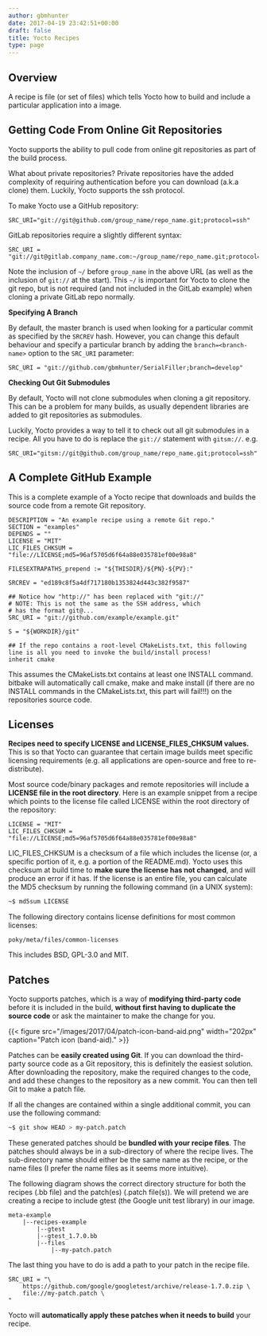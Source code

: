 ```yaml
---
author: gbmhunter
date: 2017-04-19 23:42:51+00:00
draft: false
title: Yocto Recipes
type: page
---
```


## Overview

A recipe is file (or set of files) which tells Yocto how to build and include a particular application into a image.

## Getting Code From Online Git Repositories

Yocto supports the ability to pull code from online git repositories as part of the build process.

What about private repositories? Private repositories have the added complexity of requiring authentication before you can download (a.k.a clone) them. Luckily, Yocto supports the ssh protocol.

To make Yocto use a GitHub repository:

```
SRC_URI="git://git@github.com/group_name/repo_name.git;protocol=ssh"
```

GitLab repositories require a slightly different syntax:

```    
SRC_URI = "git://git@gitlab.company_name.com:~/group_name/repo_name.git;protocol=ssh"
```

Note the inclusion of `~/` before `group_name` in the above URL (as well as the inclusion of `git://` at the start). This `~/` is important for Yocto to clone the git repo, but is not required (and not included in the GitLab example) when cloning a private GitLab repo normally.

**Specifying A Branch**

By default, the master branch is used when looking for a particular commit as specified by the `SRCREV` hash. However, you can change this default behaviour and specify a particular branch by adding the `branch=<branch-name>` option to the `SRC_URI` parameter:

```    
SRC_URI = "git://github.com/gbmhunter/SerialFiller;branch=develop"
```

**Checking Out Git Submodules**

By default, Yocto will not clone submodules when cloning a git repository. This can be a problem for many builds, as usually dependent libraries are added to git repositories as submodules.

Luckily, Yocto provides a way to tell it to check out all git submodules in a recipe. All you have to do is replace the `git://` statement with `gitsm://`. e.g.

```
SRC_URI="gitsm://git@github.com/group_name/repo_name.git;protocol=ssh"
```

## A Complete GitHub Example

This is a complete example of a Yocto recipe that downloads and builds the source code from a remote Git repository.

```    
DESCRIPTION = "An example recipe using a remote Git repo."
SECTION = "examples"
DEPENDS = ""
LICENSE = "MIT"
LIC_FILES_CHKSUM = "file://LICENSE;md5=96af5705d6f64a88e035781ef00e98a8"

FILESEXTRAPATHS_prepend := "${THISDIR}/${PN}-${PV}:"

SRCREV = "ed189c8f5a4df717180b1353824d443c382f9587"

## Notice how "http://" has been replaced with "git://"
# NOTE: This is not the same as the SSH address, which
# has the format git@...
SRC_URI = "git://github.com/example/example.git"

S = "${WORKDIR}/git"

## If the repo contains a root-level CMakeLists.txt, this following line is all you need to invoke the build/install process!
inherit cmake
```

This assumes the CMakeLists.txt contains at least one INSTALL command. bitbake will automatically call cmake, make and make install (if there are no INSTALL commands in the CMakeLists.txt, this part will fail!!!) on the repositories source code.

## Licenses

**Recipes need to specify LICENSE and LICENSE_FILES_CHKSUM values.** This is so that Yocto can guarantee that certain image builds meet specific licensing requirements (e.g. all applications are open-source and free to re-distribute).

Most source code/binary packages and remote repositories will include a **LICENSE file in the root directory**. Here is an example snippet from a recipe which points to the license file called LICENSE within the root directory of the repository:

```    
LICENSE = "MIT"
LIC_FILES_CHKSUM = "file://LICENSE;md5=96af5705d6f64a88e035781ef00e98a8"
```

LIC_FILES_CHKSUM is a checksum of a file  which includes the license (or, a specific portion of it, e.g. a portion of the README.md). Yocto uses this checksum at build time to **make sure the license has not changed**, and will produce an error if it has. If the license is an entire file, you can calculate the MD5 checksum by running the following command (in a UNIX system):

```sh    
~$ md5sum LICENSE
```

The following directory contains license definitions for most common licenses:

```    
poky/meta/files/common-licenses
```

This includes BSD, GPL-3.0 and MIT.

## Patches

Yocto supports patches, which is a way of **modifying third-party code** before it is included in the build, **without first having to duplicate the source code** or ask the maintainer to make the change for you.

{{< figure src="/images/2017/04/patch-icon-band-aid.png" width="202px" caption="Patch icon (band-aid)."  >}}

Patches can be **easily created using Git**. If you can download the third-party source code as a Git repository, this is definitely the easiest solution. After downloading the repository, make the required changes to the code, and add these changes to the repository as a new commit. You can then tell Git to make a patch file.

If all the changes are contained within a single additional commit, you can use the following command:

```sh    
~$ git show HEAD > my-patch.patch
```

These generated patches should be **bundled with your recipe files**. The patches should always be in a sub-directory of where the recipe lives. The sub-directory name should either be the same name as the recipe, or the name files (I prefer the name files as it seems more intuitive).

The following diagram shows the correct directory structure for both the recipes (.bb file) and the patch(es) (.patch file(s)). We will pretend we are creating a recipe to include gtest (the Google unit test library) in our image.

```    
meta-example
    |--recipes-example
        |--gtest
        |--gtest_1.7.0.bb
        |--files
            |--my-patch.patch
```

The last thing you have to do is add a path to your patch in the recipe file.

```    
SRC_URI = "\
    https://github.com/google/googletest/archive/release-1.7.0.zip \
    file://my-patch.patch \
"
```

Yocto will **automatically apply these patches when it needs to build** your recipe.
